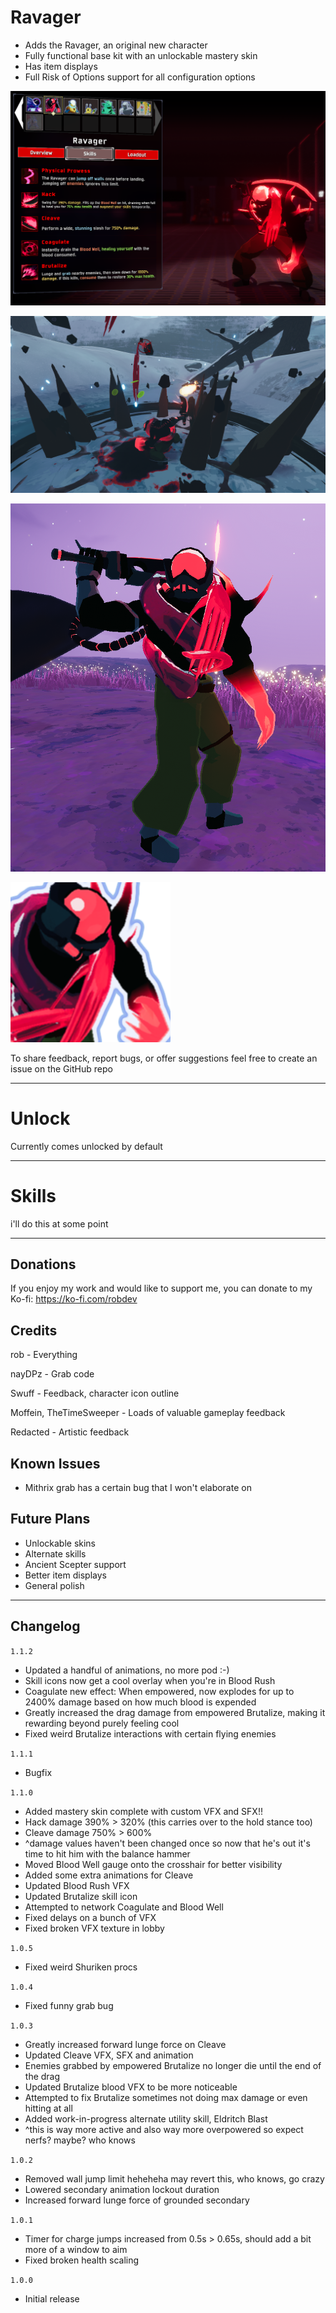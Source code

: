 # Ravager
- Adds the Ravager, an original new character
- Fully functional base kit with an unlockable mastery skin
- Has item displays
- Full Risk of Options support for all configuration options

[![](https://raw.githubusercontent.com/ArcPh1r3/RedGuyMod/main/Release/FuckShit/screen1.png)]()

[![](https://raw.githubusercontent.com/ArcPh1r3/RedGuyMod/main/Release/FuckShit/screen2.png)]()

[![](https://raw.githubusercontent.com/ArcPh1r3/RedGuyMod/main/Release/FuckShit/screen3.png)]()

[![](https://raw.githubusercontent.com/ArcPh1r3/RedGuyMod/main/RedGuyUnityProject/Assets/Ravager/Icons/texRavagerIcon.png)]()

To share feedback, report bugs, or offer suggestions feel free to create an issue on the GitHub repo

___

# Unlock

Currently comes unlocked by default

___

# Skills

i'll do this at some point

___

## Donations
If you enjoy my work and would like to support me, you can donate to my Ko-fi: https://ko-fi.com/robdev

## Credits
rob - Everything

nayDPz - Grab code

Swuff - Feedback, character icon outline

Moffein, TheTimeSweeper - Loads of valuable gameplay feedback

Redacted - Artistic feedback

## Known Issues
- Mithrix grab has a certain bug that I won't elaborate on

## Future Plans
- Unlockable skins
- Alternate skills
- Ancient Scepter support
- Better item displays
- General polish

___

## Changelog

`1.1.2`
- Updated a handful of animations, no more pod :-)
- Skill icons now get a cool overlay when you're in Blood Rush
- Coagulate new effect: When empowered, now explodes for up to 2400% damage based on how much blood is expended
- Greatly increased the drag damage from empowered Brutalize, making it rewarding beyond purely feeling cool
- Fixed weird Brutalize interactions with certain flying enemies

`1.1.1`
- Bugfix

`1.1.0`
- Added mastery skin complete with custom VFX and SFX!!
- Hack damage 390% > 320% (this carries over to the hold stance too)
- Cleave damage 750% > 600%
- ^damage values haven't been changed once so now that he's out it's time to hit him with the balance hammer
- Moved Blood Well gauge onto the crosshair for better visibility
- Added some extra animations for Cleave
- Updated Blood Rush VFX
- Updated Brutalize skill icon
- Attempted to network Coagulate and Blood Well
- Fixed delays on a bunch of VFX
- Fixed broken VFX texture in lobby

`1.0.5`
- Fixed weird Shuriken procs

`1.0.4`
- Fixed funny grab bug

`1.0.3`
- Greatly increased forward lunge force on Cleave
- Updated Cleave VFX, SFX and animation
- Enemies grabbed by empowered Brutalize no longer die until the end of the drag
- Updated Brutalize blood VFX to be more noticeable
- Attempted to fix Brutalize sometimes not doing max damage or even hitting at all
- Added work-in-progress alternate utility skill, Eldritch Blast
- ^this is way more active and also way more overpowered so expect nerfs? maybe? who knows

`1.0.2`
- Removed wall jump limit heheheha may revert this, who knows, go crazy
- Lowered secondary animation lockout duration
- Increased forward lunge force of grounded secondary

`1.0.1`
- Timer for charge jumps increased from 0.5s > 0.65s, should add a bit more of a window to aim
- Fixed broken health scaling

`1.0.0`
- Initial release